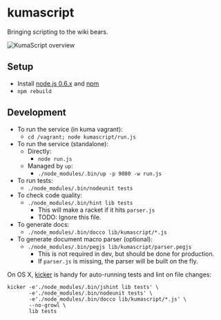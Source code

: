 # kumascript

Bringing scripting to the wiki bears.

![KumaScript overview](https://wiki.mozilla.org/images/thumb/2/2b/Kumascript.png/1000px-Kumascript.png)

## Setup

* Install [node.js 0.6.x](http://nodejs.org/docs/v0.6.10/) and [npm](http://npmjs.org/)
* `npm rebuild`

## Development

* To run the service (in kuma vagrant):
    * `cd /vagrant; node kumascript/run.js`
* To run the service (standalone):
    * Directly:
        * `node run.js`
    * Managed by `up`:
        * `./node_modules/.bin/up -p 9080 -w run.js`
* To run tests:
    * `./node_modules/.bin/nodeunit tests`
* To check code quality:
    * `./node_modules/.bin/hint lib tests`
        * This will make a racket if it hits `parser.js`
        * TODO: Ignore this file.
* To generate docs:
    * `./node_modules/.bin/docco lib/kumascript/*.js`
* To generate document macro parser (optional):
    * `./node_modules/.bin/pegjs lib/kumascript/parser.pegjs`
        * This is not required in dev, but should be done for production.
        * If `parser.js` is missing, the parser will be built on the fly.

On OS X, [kicker](https://github.com/alloy/kicker) is handy for auto-running
tests and lint on file changes:

    kicker -e'./node_modules/.bin/jshint lib tests' \
           -e'./node_modules/.bin/nodeunit tests' \
           -e'./node_modules/.bin/docco lib/kumascript/*.js' \
           --no-growl \
           lib tests
